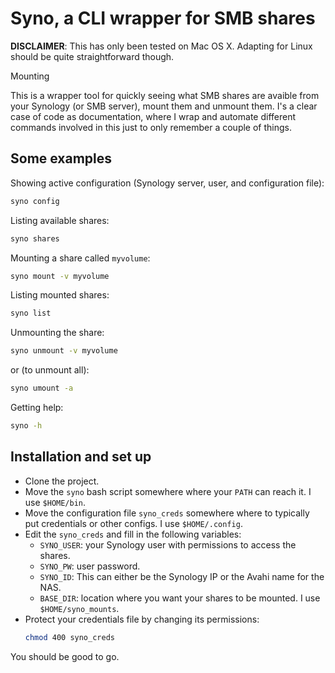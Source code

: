 # Syno, a CLI wrapper for SMB shares

**DISCLAIMER**: This has only been tested on Mac OS X. Adapting for Linux should be quite straightforward though.

Mounting 

This is a wrapper tool for quickly seeing what SMB shares are avaible from your Synology (or SMB server), mount them and unmount them. I's a clear case of code as documentation, where I wrap and automate different commands involved in this just to only remember a couple of things.

## Some examples

Showing active configuration (Synology server, user, and configuration file):
```bash
syno config
```

Listing available shares:
```bash
syno shares
```

Mounting a share called `myvolume`:
```bash
syno mount -v myvolume
```

Listing mounted shares:
```bash
syno list
```

Unmounting the share:
```bash
syno unmount -v myvolume
```

or (to unmount all):
```bash
syno umount -a
```

Getting help:
```bash
syno -h
```

## Installation and set up

- Clone the project.
- Move the `syno` bash script somewhere where your `PATH` can reach it. I use `$HOME/bin`.
- Move the configuration file `syno_creds` somewhere where to typically put credentials or other configs. I use `$HOME/.config`.
- Edit the `syno_creds` and fill in the following variables:
    - `SYNO_USER`: your Synology user with permissions to access the shares.
    - `SYNO_PW`: user password.
    - `SYNO_ID`: This can either be the Synology IP or the Avahi name for the NAS.
    - `BASE_DIR`: location where you want your shares to be mounted. I use `$HOME/syno_mounts`.
- Protect your credentials file by changing its permissions:
    ```bash
    chmod 400 syno_creds
    ````

You should be good to go.
